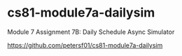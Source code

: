# cs81-module7a-dailysim
Module 7 Assignment 7B: Daily Schedule Async Simulator

https://github.com/petersf01/cs81-module7a-dailysim
